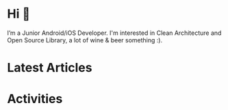 # Hi 👋 
I’m a Junior Android/iOS Developer. I'm interested in Clean Architecture and Open Source Library, a lot of wine & beer something :).

# Latest Articles

# Activities
